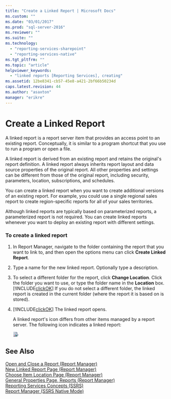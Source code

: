 ```yaml
---
title: "Create a Linked Report | Microsoft Docs"
ms.custom: ""
ms.date: "03/01/2017"
ms.prod: "sql-server-2016"
ms.reviewer: ""
ms.suite: ""
ms.technology: 
  - "reporting-services-sharepoint"
  - "reporting-services-native"
ms.tgt_pltfrm: ""
ms.topic: "article"
helpviewer_keywords: 
  - "linked reports [Reporting Services], creating"
ms.assetid: 12be8341-cb57-45e8-a421-2bf66b50234d
caps.latest.revision: 44
ms.author: "asaxton"
manager: "erikre"
---
```

# Create a Linked Report
  A linked report is a report server item that provides an access point to an existing report. Conceptually, it is similar to a program shortcut that you use to run a program or open a file.  
  
 A linked report is derived from an existing report and retains the original's report definition. A linked report always inherits report layout and data source properties of the original report. All other properties and settings can be different from those of the original report, including security, parameters, location, subscriptions, and schedules.  
  
 You can create a linked report when you want to create additional versions of an existing report. For example, you could use a single regional sales report to create region-specific reports for all of your sales territories.  
  
 Although linked reports are typically based on parameterized reports, a parameterized report is not required. You can create linked reports whenever you want to deploy an existing report with different settings.  
  
### To create a linked report  
  
1.  In Report Manager, navigate to the folder containing the report that you want to link to, and then open the options menu can click **Create Linked Report**.  
  
2.  Type a name for the new linked report. Optionally type a description.  
  
3.  To select a different folder for the report, click **Change Location**. Click the folder you want to use, or type the folder name in the **Location** box. [!INCLUDE[clickOK](../../analysis-services/data-mining/includes/clickok-md.md)] If you do not select a different folder, the linked report is created in the current folder (where the report it is based on is stored).  
  
4.  [!INCLUDE[clickOK](../../analysis-services/data-mining/includes/clickok-md.md)] The linked report opens.  
  
     A linked report's icon differs from other items managed by a report server. The following icon indicates a linked report:  
  
     ![Linked report icon](../../reporting-services/report-server/media/hlp-16linked.gif "Linked report icon")  
  
## See Also  
 [Open and Close a Report &#40;Report Manager&#41;](../../reporting-services/reports/open-and-close-a-report-report-manager.md)   
 [New Linked Report Page &#40;Report Manager&#41;](../Topic/New%20Linked%20Report%20Page%20\(Report%20Manager\).md)   
 [Choose Item Location Page &#40;Report Manager&#41;](../Topic/Choose%20Item%20Location%20Page%20\(Report%20Manager\).md)   
 [General Properties Page, Reports &#40;Report Manager&#41;](../Topic/General%20Properties%20Page,%20Reports%20\(Report%20Manager\).md)   
 [Reporting Services Concepts &#40;SSRS&#41;](../../reporting-services/reporting-services-concepts-ssrs.md)   
 [Report Manager  &#40;SSRS Native Mode&#41;](../Topic/Report%20Manager%20%20\(SSRS%20Native%20Mode\).md)  
  
  
